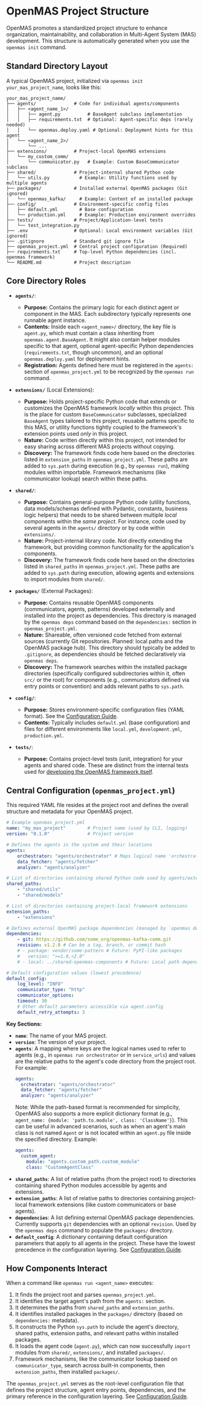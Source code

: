 # OpenMAS Project Structure

OpenMAS promotes a standardized project structure to enhance organization, maintainability, and collaboration in Multi-Agent System (MAS) development. This structure is automatically generated when you use the `openmas init` command.

## Standard Directory Layout

A typical OpenMAS project, initialized via `openmas init your_mas_project_name`, looks like this:

    your_mas_project_name/
    ├── agents/              # Code for individual agents/components
    │   ├── <agent_name_1>/
    │   │   ├── agent.py          # BaseAgent subclass implementation
    │   │   ├── requirements.txt  # Optional: Agent-specific deps (rarely needed)
    │   │   └── openmas.deploy.yaml # Optional: Deployment hints for this agent
    │   └── <agent_name_2>/
    │       └── ...
    ├── extensions/          # Project-local OpenMAS extensions
    │   └── my_custom_comm/
    │       └── communicator.py   # Example: Custom BaseCommunicator subclass
    ├── shared/              # Project-internal shared Python code
    │   └── utils.py           # Example: Utility functions used by multiple agents
    ├── packages/            # Installed external OpenMAS packages (Git ignored)
    │   └── openmas_kafka/     # Example: Content of an installed package
    ├── config/              # Environment-specific config files
    │   ├── default.yml        # Base configuration
    │   └── production.yml     # Example: Production environment overrides
    ├── tests/               # Project/Application-level tests
    │   └── test_integration.py
    ├── .env                 # Optional: Local environment variables (Git ignored)
    ├── .gitignore           # Standard git ignore file
    ├── openmas_project.yml  # Central project configuration (Required)
    ├── requirements.txt     # Top-level Python dependencies (incl. openmas framework)
    └── README.md            # Project description

## Core Directory Roles

* **`agents/`**:
    * **Purpose:** Contains the primary logic for each distinct agent or component in the MAS. Each subdirectory typically represents one runnable agent instance.
    * **Contents:** Inside each `<agent_name>/` directory, the key file is `agent.py`, which must contain a class inheriting from `openmas.agent.BaseAgent`. It might also contain helper modules specific to that agent, optional agent-specific Python dependencies (`requirements.txt`, though uncommon), and an optional `openmas.deploy.yaml` for deployment hints.
    * **Registration:** Agents defined here must be registered in the `agents:` section of `openmas_project.yml` to be recognized by the `openmas run` command.

* **`extensions/`** (Local Extensions):
    * **Purpose:** Holds project-specific Python code that extends or customizes the OpenMAS framework *locally* within this project. This is the place for custom `BaseCommunicator` subclasses, specialized `BaseAgent` types tailored to this project, reusable patterns specific to this MAS, or utility functions tightly coupled to the framework's extension points used *only* in this project.
    * **Nature:** Code written directly within this project, not intended for easy sharing across different MAS projects without copying.
    * **Discovery:** The framework finds code here based on the directories listed in `extension_paths` in `openmas_project.yml`. These paths are added to `sys.path` during execution (e.g., by `openmas run`), making modules within importable. Framework mechanisms (like communicator lookup) search within these paths.

* **`shared/`**:
    * **Purpose:** Contains general-purpose Python code (utility functions, data models/schemas defined with Pydantic, constants, business logic helpers) that needs to be shared between multiple *local* components within the *same project*. For instance, code used by several agents in the `agents/` directory or by code within `extensions/`.
    * **Nature:** Project-internal library code. Not directly extending the framework, but providing common functionality for the application's components.
    * **Discovery:** The framework finds code here based on the directories listed in `shared_paths` in `openmas_project.yml`. These paths are added to `sys.path` during execution, allowing agents and extensions to import modules from `shared/`.

* **`packages/`** (External Packages):
    * **Purpose:** Contains reusable OpenMAS components (communicators, agents, patterns) developed externally and installed into the project as dependencies. This directory is managed by the `openmas deps` command based on the `dependencies:` section in `openmas_project.yml`.
    * **Nature:** Shareable, often versioned code fetched from external sources (currently Git repositories. Planned: local paths and the OpenMAS package hub). This directory should typically be added to `.gitignore`, as dependencies should be fetched declaratively via `openmas deps`.
    * **Discovery:** The framework searches within the installed package directories (specifically configured subdirectories within it, often `src/` or the root) for components (e.g., communicators defined via entry points or convention) and adds relevant paths to `sys.path`.

* **`config/`**:
    * **Purpose:** Stores environment-specific configuration files (YAML format). See the [Configuration Guide](../guides/configuration.md).
    * **Contents:** Typically includes `default.yml` (base configuration) and files for different environments like `local.yml`, `development.yml`, `production.yml`.

* **`tests/`**:
    * **Purpose:** Contains project-level tests (unit, integration) for your agents and shared code. These are distinct from the internal tests used for [developing the OpenMAS framework itself](../contributing/contributing.md).

## Central Configuration (`openmas_project.yml`)

This required YAML file resides at the project root and defines the overall structure and metadata for your OpenMAS project.

```yaml
# Example openmas_project.yml
name: "my_mas_project"        # Project name (used by CLI, logging)
version: "0.1.0"              # Project version

# Defines the agents in the system and their locations
agents:
    orchestrator: "agents/orchestrator" # Maps logical name 'orchestrator' to its code path
    data_fetcher: "agents/fetcher"
    analyzer: "agents/analyzer"

# List of directories containing shared Python code used by agents/extensions
shared_paths:
    - "shared/utils"
    - "shared/models"

# List of directories containing project-local framework extensions
extension_paths:
    - "extensions"

# Defines external OpenMAS package dependencies (managed by `openmas deps`)
dependencies:
    - git: https://github.com/some_org/openmas-kafka-comm.git
    revision: v1.2.0 # Can be a tag, branch, or commit hash
    # - package: vendor/some-pattern # Future: PyPI-like packages
    #   version: ">=1.0,<2.0"
    # - local: ../shared-openmas-components # Future: Local path dependencies

# Default configuration values (lowest precedence)
default_config:
    log_level: "INFO"
    communicator_type: "http"
    communicator_options:
    timeout: 30
    # Other default parameters accessible via agent.config
    default_retry_attempts: 3
```

**Key Sections:**

* **`name`**: The name of your MAS project.
* **`version`**: The version of your project.
* **`agents`**: A mapping where keys are the logical names used to refer to agents (e.g., in `openmas run orchestrator` or in `service_urls`) and values are the relative paths to the agent's code directory from the project root. For example:
  ```yaml
  agents:
    orchestrator: "agents/orchestrator"
    data_fetcher: "agents/fetcher"
    analyzer: "agents/analyzer"
  ```
  Note: While the path-based format is recommended for simplicity, OpenMAS also supports a more explicit dictionary format (e.g., `agent_name: {module: 'path.to.module', class: 'ClassName'}`). This can be useful in advanced scenarios, such as when an agent's main class is not named `Agent` or is not located within an `agent.py` file inside the specified directory. Example:
  ```yaml
  agents:
    custom_agent:
      module: "agents.custom_path.custom_module"
      class: "CustomAgentClass"
  ```
* **`shared_paths`**: A list of relative paths (from the project root) to directories containing shared Python modules accessible by agents and extensions.
* **`extension_paths`**: A list of relative paths to directories containing project-local framework extensions (like custom communicators or base agents).
* **`dependencies`**: A list defining external OpenMAS package dependencies. Currently supports `git` dependencies with an optional `revision`. Used by the `openmas deps` command to populate the `packages/` directory.
* **`default_config`**: A dictionary containing default configuration parameters that apply to all agents in the project. These have the lowest precedence in the configuration layering. See [Configuration Guide](../guides/configuration.md).

## How Components Interact

When a command like `openmas run <agent_name>` executes:

1.  It finds the project root and parses `openmas_project.yml`.
2.  It identifies the target agent's path from the `agents:` section.
3.  It determines the paths from `shared_paths` and `extension_paths`.
4.  It identifies installed packages in the `packages/` directory (based on `dependencies:` metadata).
5.  It constructs the Python `sys.path` to include the agent's directory, shared paths, extension paths, and relevant paths within installed packages.
6.  It loads the agent code (`agent.py`), which can now successfully `import` modules from `shared/`, `extensions/`, and installed `packages/`.
7.  Framework mechanisms, like the communicator lookup based on `communicator_type`, search across built-in components, then `extension_paths`, then installed `packages/`.

The `openmas_project.yml` serves as the root-level configuration file that defines the project structure, agent entry points, dependencies, and the primary reference in the configuration layering. See [Configuration Guide](../guides/configuration.md).
